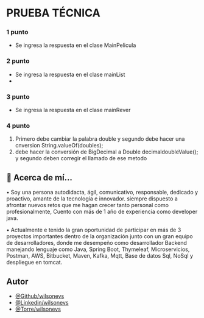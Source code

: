 # PRUEBA TÉCNICA

### 1 punto

- Se ingresa la respuesta en el clase MainPelicula

### 2 punto

- Se ingresa la respuesta en el clase mainList
- 
### 3 punto

- Se ingresa la respuesta en el clase mainRever

### 4 punto
1. Primero debe cambiar la palabra double y segundo debe hacer una cnversion String.valueOf(doubles);
2. debe hacer la conversión de BigDecimal a Double decimaldoubleValue(); y segundo deben corregir el llamado de ese metodo



## 🚀 Acerca de mí...
• Soy una persona autodidacta, ágil, comunicativo, responsable, dedicado y proactivo,
amante de la tecnología e innovador. siempre dispuesto a afrontar nuevos retos que
me hagan crecer tanto personal como profesionalmente, Cuento con más de 1 año de
experiencia como developer java.

• Actualmente e tenido la gran oportunidad de participar en más
de 3 proyectos importantes dentro de la organización junto con un gran
equipo de desarrolladores, donde me desempeño como desarrollador
Backend manejando lenguaje como Java, Spring Boot, Thymeleaf,
Microservicios, Postman, AWS, Bitbucket, Maven, Kafka, Mqtt, Base de datos
Sql, NoSql y despliegue en tomcat.


## Autor

- [@Github/wilsonevs](https://github.com/wilsonevs)
- [@Linkedin/wilsonevs](https://www.linkedin.com/in/wilsonvalencs/)
- [@Torre/wilsonevs](https://torre.co/wilson_evs)